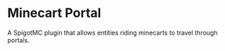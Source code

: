 # Minecart Portal

A SpigotMC plugin that allows entities riding minecarts to travel through portals.
